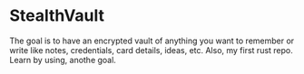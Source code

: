 # StealthVault
The goal is to have an encrypted vault of anything you want to remember or write like notes, credentials, card details, ideas, etc. Also, my first rust repo. Learn by using, anothe goal.

